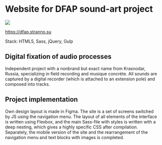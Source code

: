 # Website for DFAP sound-art project

![](https://dfap.stranno.su/img/design.png)

https://dfap.stranno.su

Stack: HTML5, Sass, jQuery, Gulp

## Digital fixation of audio processes

Independent project with a nonbrand but exact name from Krasnodar, Russia, specializing in field recording and musique concrète. All sounds are captured by a digital recorder (which is attached to an extension pole) and composed into tracks.

## Project implementation

Own design layout is made in Figma. The site is a set of screens switched by JS using the navigation menu. The layout of all elements of the interface is written using Flexbox, and the main Sass-file with styles is written with a deep nesting, which gives a highly specific CSS after compilation. Separately, the mobile version of the site and the rearrangement of the navigation menu and text blocks with images is completed.
